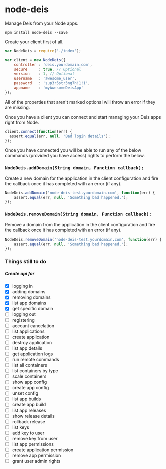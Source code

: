 node-deis
=========

Manage Deis from your Node apps.

`npm install node-deis --save`

Create your client first of all.

```js
var NodeDeis = require('./index');

var client = new NodeDeis({
    controller : 'deis.yourdomain.com',
    secure     : true, // Optional
    version    : 1, // Optional
    username   : 'awesome_user',
    password   : 'sup3r5str3ng7h!1!1',
    appname    : 'myAwesomeDeisApp'
});
```

All of the properties that aren't marked optional will throw an error if they are missing.

Once you have a client you can connect and start managing your Deis apps right from Node.

```js
client.connect(function(err) {
  assert.equal(err, null, 'Bad login details');
});
```

Once you have connected you will be able to run any of the below commands (provided you have access)
rights to perform the below.

### `NodeDeis.addDomain(String domain, Function callback);`
Create a new domain for the application in the client configuration and fire the callback once
it has completed with an error (if any).

```js
NodeDeis.addDomain('node-deis-test.yourdomain.com', function(err) {
    assert.equal(err, null, 'Something bad happened.');
});
```

### `NodeDeis.removeDomain(String domain, Function callback);`
Remove a domain from the application in the client configuration and fire the callback once
it has completed with an error (if any).

```js
NodeDeis.removeDomain('node-deis-test.yourdomain.com', function(err) {
    assert.equal(err, null, 'Something bad happened.');
});
```

### Things still to do

##### Create api for
- [x] logging in
- [x] adding domains
- [x] removing domains
- [x] list app domains
- [x] get specific domain
- [ ] logging out
- [ ] registering
- [ ] account cancelation
- [ ] list applications
- [ ] create application
- [ ] destroy application
- [ ] list app details
- [ ] get application logs
- [ ] run remote commands
- [ ] list all containers
- [ ] list containers by type
- [ ] scale containers
- [ ] show app config
- [ ] create app config
- [ ] unset config
- [ ] list app builds
- [ ] create app build
- [ ] list app releases
- [ ] show release details
- [ ] rollback release
- [ ] list keys
- [ ] add key to user
- [ ] remove key from user
- [ ] list app permissions
- [ ] create application permission
- [ ] remove app permission
- [ ] grant user admin rights
